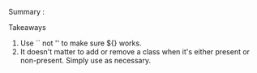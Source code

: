 Summary :

Takeaways

1. Use `` not '' to make sure ${} works.
2. It doesn't matter to add or remove a class when it's either present or non-present. Simply use as necessary.
